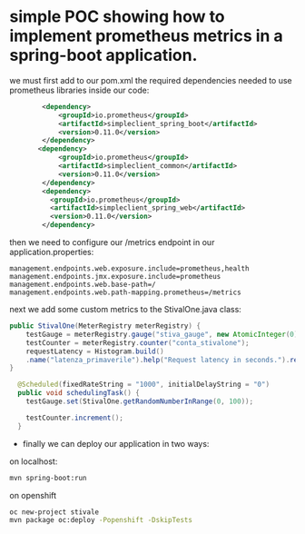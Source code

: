 simple POC showing how to implement prometheus metrics in a spring-boot application.
=======

we must first add to our pom.xml the required dependencies needed to use prometheus libraries inside our code:

```xml
		<dependency>
			<groupId>io.prometheus</groupId>
			<artifactId>simpleclient_spring_boot</artifactId>
			<version>0.11.0</version>
		</dependency>
       <dependency>
            <groupId>io.prometheus</groupId>
            <artifactId>simpleclient_common</artifactId>
            <version>0.11.0</version>
        </dependency>
        <dependency>
          <groupId>io.prometheus</groupId>
          <artifactId>simpleclient_spring_web</artifactId>
          <version>0.11.0</version>
        </dependency>
```    

then we need to configure our /metrics endpoint in our application.properties:

```properties
management.endpoints.web.exposure.include=prometheus,health
management.endpoints.jmx.exposure.include=prometheus
management.endpoints.web.base-path=/
management.endpoints.web.path-mapping.prometheus=/metrics
```
next we add some custom metrics to the StivalOne.java class:
```java
public StivalOne(MeterRegistry meterRegistry) {
    testGauge = meterRegistry.gauge("stiva_gauge", new AtomicInteger(0));
    testCounter = meterRegistry.counter("conta_stivalone");
    requestLatency = Histogram.build()
    .name("latenza_primaverile").help("Request latency in seconds.").register();
}

  @Scheduled(fixedRateString = "1000", initialDelayString = "0")
  public void schedulingTask() {
    testGauge.set(StivalOne.getRandomNumberInRange(0, 100));

    testCounter.increment();
  }
```
* finally we can deploy our application in two ways:

on localhost:
```bash
mvn spring-boot:run
```

on openshift
```bash
oc new-project stivale
mvn package oc:deploy -Popenshift -DskipTests
```
